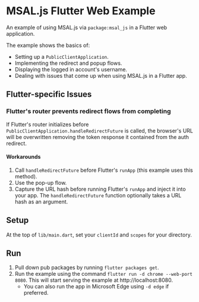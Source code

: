 # MSAL.js Flutter Web Example

An example of using MSAL.js via `package:msal_js` in a Flutter web application.

The example shows the basics of:
- Setting up a `PublicClientApplication`.
- Implementing the redirect and popup flows.
- Displaying the logged in account's username.
- Dealing with issues that come up when using MSAL.js in a Flutter app.

## Flutter-specific Issues

### Flutter's router prevents redirect flows from completing
If Flutter's router initializes before `PublicClientApplication.handleRedirectFuture` is called, the browser's URL will be overwritten removing the token response it contained from the auth redirect.

#### Workarounds
1. Call `handleRedirectFuture` before Flutter's `runApp` (this example uses this method).
2. Use the pop-up flow.
3. Capture the URL hash before running Flutter's `runApp` and inject it into your app. The `handleRedirectFuture` function optionally takes a URL hash as an argument.

## Setup

At the top of `lib/main.dart`, set your `clientId` and `scopes` for your directory.

## Run

1. Pull down pub packages by running `flutter packages get`.
2. Run the example using the command `flutter run -d chrome --web-port 8080`.
This will start serving the example at http://localhost:8080.
    - You can also run the app in Microsoft Edge using `-d edge` if preferred.
